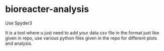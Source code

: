 # bioreacter-analysis
Use Spyder3

It is a tool where u just need to add your data csv file in the format just like given in repo, use various python files given in the repo for different plots and analysis.
